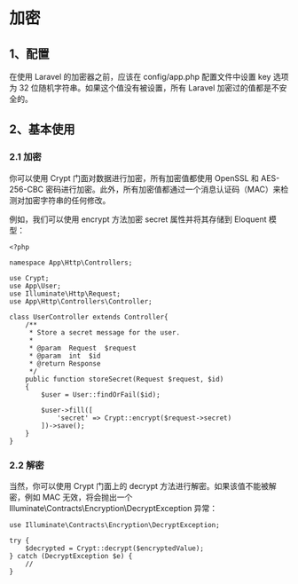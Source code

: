# 加密

## 1、配置
在使用 Laravel 的加密器之前，应该在 config/app.php 配置文件中设置 key 选项为 32 位随机字符串。如果这个值没有被设置，所有 Laravel 加密过的值都是不安全的。

## 2、基本使用

### 2.1 加密
你可以使用 Crypt 门面对数据进行加密，所有加密值都使用 OpenSSL 和 AES-256-CBC 密码进行加密。此外，所有加密值都通过一个消息认证码（MAC）来检测对加密字符串的任何修改。

例如，我们可以使用 encrypt 方法加密 secret 属性并将其存储到 Eloquent 模型：

```
<?php

namespace App\Http\Controllers;

use Crypt;
use App\User;
use Illuminate\Http\Request;
use App\Http\Controllers\Controller;

class UserController extends Controller{
    /**
     * Store a secret message for the user.
     *
     * @param  Request  $request
     * @param  int  $id
     * @return Response
     */
    public function storeSecret(Request $request, $id)
    {
        $user = User::findOrFail($id);

        $user->fill([
            'secret' => Crypt::encrypt($request->secret)
        ])->save();
    }
}
```

### 2.2 解密
当然，你可以使用 Crypt 门面上的 decrypt 方法进行解密。如果该值不能被解密，例如 MAC 无效，将会抛出一个 Illuminate\Contracts\Encryption\DecryptException 异常：

```
use Illuminate\Contracts\Encryption\DecryptException;

try {
    $decrypted = Crypt::decrypt($encryptedValue);
} catch (DecryptException $e) {
    //
}
```